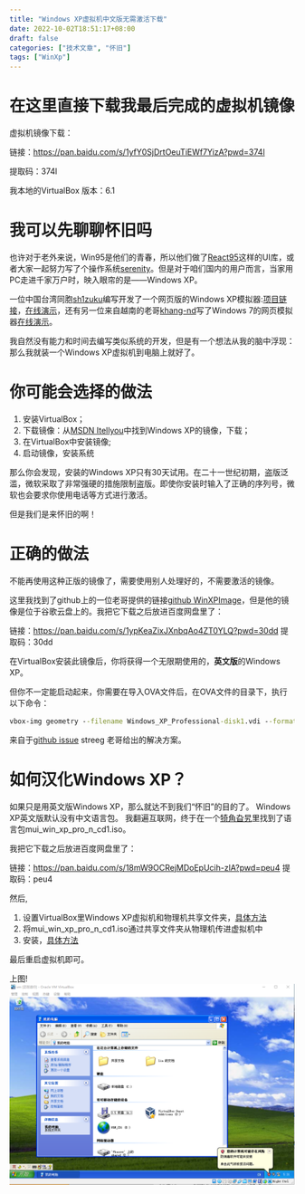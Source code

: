 ```yaml
---
title: "Windows XP虚拟机中文版无需激活下载"
date: 2022-10-02T18:51:17+08:00
draft: false
categories: ["技术文章", "怀旧"]
tags: ["WinXp"]
---
```

# 在这里直接下载我最后完成的虚拟机镜像
虚拟机镜像下载：

链接：https://pan.baidu.com/s/1yfY0SjDrtOeuTiEWf7YizA?pwd=374l 

提取码：374l 

我本地的VirtualBox 版本：6.1

# 我可以先聊聊怀旧吗
也许对于老外来说，Win95是他们的青春，所以他们做了[React95](https://github.com/arturbien/React95)这样的UI库，或者大家一起努力写了个操作系统[serenity](https://github.com/SerenityOS/serenity)。但是对于咱们国内的用户而言，当家用PC走进千家万户时，映入眼帘的是——Windows XP。

一位中国台湾同胞[sh1zuku](https://sh1zuku.csie.io/#/)编写开发了一个网页版的Windows XP模拟器:[项目链接](https://github.com/ShizukuIchi/winXP)，[在线演示](https://winxp.vercel.app/)，还有另一位来自越南的老哥[khang-nd](https://khang-nd.vercel.app/)写了Windows 7的网页模拟器[在线演示](https://win7simu.visnalize.com/)。

我自然没有能力和时间去编写类似系统的开发，但是有一个想法从我的脑中浮现：那么我就装一个Windows XP虚拟机到电脑上就好了。

# 你可能会选择的做法
1. 安装VirtualBox；
2. 下载镜像：从[MSDN Itellyou](https://msdn.itellyou.cn/)中找到Windows XP的镜像，下载；
3. 在VirtualBox中安装镜像;
4. 启动镜像，安装系统

那么你会发现，安装的Windows XP只有30天试用。在二十一世纪初期，盗版泛滥，微软采取了非常强硬的措施限制盗版。即使你安装时输入了正确的序列号，微软也会要求你使用电话等方式进行激活。

但是我们是来怀旧的啊！

# 正确的做法
不能再使用这种正版的镜像了，需要使用别人处理好的，不需要激活的镜像。

这里我找到了github上的一位老哥提供的链接[github WinXPImage](https://github.com/lucianoferrari/winxpimage)，但是他的镜像是位于谷歌云盘上的。我把它下载之后放进百度网盘里了：

链接：https://pan.baidu.com/s/1ypKeaZixJXnbqAo4ZT0YLQ?pwd=30dd 
提取码：30dd 

在VirtualBox安装此镜像后，你将获得一个无限期使用的，**英文版**的Windows XP。

但你不一定能启动起来，你需要在导入OVA文件后，在OVA文件的目录下，执行以下命令：
``` cmd
vbox-img geometry --filename Windows_XP_Professional-disk1.vdi --format VDI --cylinders 5874 --heads 255 --sectors 56
```
来自于[github issue](https://github.com/lucianoferrari/winxpimage/issues/1) streeg 老哥给出的解决方案。

# 如何汉化Windows XP？
如果只是用英文版Windows XP，那么就达不到我们“怀旧”的目的了。
Windows XP英文版默认没有中文语言包。
我翻遍互联网，终于在一个[犄角旮旯](https://msdn.alicesworld.tech/Windows%20XP)里找到了语言包mui_win_xp_pro_n_cd1.iso。

我把它下载之后放进百度网盘里了：

链接：https://pan.baidu.com/s/18mW9OCRejMDoEpUcih-zlA?pwd=peu4 
提取码：peu4 

然后,
1. 设置VirtualBox里Windows XP虚拟机和物理机共享文件夹，[具体方法](https://www.jianshu.com/p/060103d48244)
2. 将mui_win_xp_pro_n_cd1.iso通过共享文件夹从物理机传进虚拟机中
3. 安装，[具体方法](https://www.docin.com/p-2998336055.html)

最后重启虚拟机即可。

上图!
![](/images/nostalgic_xp.png)
